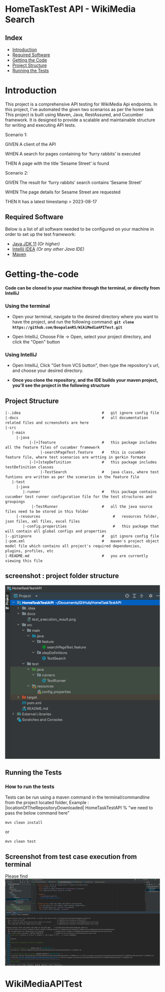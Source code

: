 # HomeTaskTest API - WikiMedia Search



## Index
- [Introduction](#introduction)
- [Required Software](#required-software)
- [Getting the Code](#getting-the-code)
- [Project Structure](#project-structure)
- [Running the Tests](#running-the-tests)

# Introduction

This project is a comprehensive API testing for WikiMedia Api endpoints. In this project, I've automated the given two scenarios as per the home task
This project is built using Maven, Java, RestAssured, and Cucumber framework. It is designed to provide a scalable and maintainable structure for writing and executing API tests.

Scenario 1:

GIVEN A client of the API 

WHEN A search for pages containing for ‘furry rabbits’ is executed 

THEN A page with the title ‘Sesame Street’ is found

Scenario 2:

GIVEN The result for ‘furry rabbits’ search contains ‘Sesame Street’

WHEN The page details for Sesame Street are requested

THEN It has a latest timestamp > 2023-08-17



## Required Software
Below is a list of all software needed to be configured on your machine in order
to set up the test framework:
- [Java JDK 11](https://www.oracle.com/java/technologies/javase-jdk11-downloads.html) _(Or higher)_
- [Intellij IDEA](https://www.jetbrains.com/idea/download/#section=mac) _(Or any other Java IDE)_
- [Maven](https://mkyong.com/maven/install-maven-on-mac-osx/)


# Getting-the-code 
**Code can be cloned to your machine through the terminal, or directly from IntelliJ**

### Using the terminal
- Open your terminal, navigate to the desired directory where you want to
  have the project, and run the following command:
  **`git clone https://github.com/BoopalanRS/WikiMediaAPITest.git`**


- Open IntelliJ, Choose File -> Open, select your project directory, and click the "Open" button

### Using IntelliJ
- Open IntelliJ, Click "Get from VCS button", then type the repository's url,
  and choose your desired directory.


- **Once you clone the repository, and the IDE builds your maven project,
  you'll see the project in the following structure**

## Project Structure
```
|-.idea                                     #   git ignore config file
|-docs                                      #   all documentation related files and screenshots are here  
|-src    
   |-main   
     |-java                     
           |-[+]feature                     #   this package includes all the feature files of cucumber framework               
                |-searchPageTest.feature    #   this is cucumber feature file, where test scenarios are wrtting in gerkin formate
           |-[+]stepDefinition              #   this package includes testDefinition classes            
                |-TestSearch                #   java class, where test funtions are written as per the scenarios in the feature file
   |-test
     |-java                 
        |-runner                            #   this package contains cucumber test runner configuration file for the test structures and groupings
            |-TestRunner                    #   all the java source files need to be stored in this folder 
     |-resources                                 #   resources folder, json files, xml files, excel files
        |-config.properities                     #   this package that will contain all global configs and properties
|-.gitignore                                #   git ignore config file
|-pom.xml                                   #   maven's project object model file which contains all project's required dependencies, plugins, profiles, etc
|-README.md                                 #   you are currently viewing this file
```   
## screenshot : project folder structure
![Screenshot](docs/project_folder_structure.png)

## Running the Tests

### How to run the tests
Tests can be run using a maven command in the terminal/commandline from the project located folder,
Example : |locationOfTheRepositoryDownloaded| HomeTaskTestAPI % "we need to pass the below command here"

```
mvn clean install
```
or
```
mvn clean test
```
## Screenshot from test case execution from terminal
Please find 
![Screenshot](docs/test_execution_result.png)
# WikiMediaAPITest
